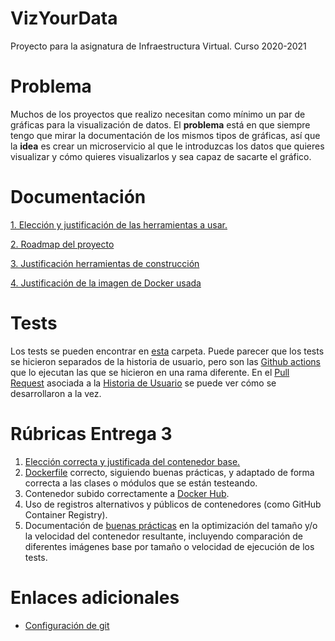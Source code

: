 # VizYourData
Proyecto para la asignatura de Infraestructura Virtual. Curso 2020-2021

# Problema

Muchos de los proyectos que realizo necesitan como mínimo un par de gráficas para la visualización de datos. 
El **problema** está en que siempre tengo que mirar la documentación de los mismos tipos de gráficas,
así que la **idea** es crear un microservicio al que le introduzcas los datos que quieres visualizar 
y cómo quieres visualizarlos y sea capaz de sacarte el gráfico.

# Documentación

[1. Elección y justificación de las herramientas a usar.](docs/herramientas.md)

[2. Roadmap del proyecto](docs/roadmap.md)

[3. Justificación herramientas de construcción](docs/herramientas_construccion.md)

[4. Justificación de la imagen de Docker usada](docs/justificacion_imagen_docker.md)


# Tests

Los tests se pueden encontrar en [esta](test/unit) carpeta. Puede parecer que los tests se hicieron separados de la
historia de usuario, pero son las [Github actions](https://github.com/cecimerelo/VizYourData/issues/12) que lo ejecutan
las que se hicieron en una rama diferente. En el [Pull Request](https://github.com/cecimerelo/VizYourData/pull/14/files)
asociada a la [Historia de Usuario](https://github.com/cecimerelo/VizYourData/issues/13) se puede ver cómo se 
desarrollaron a la vez. 

# Rúbricas Entrega 3

1. [Elección correcta y justificada del contenedor base.](docs/justificacion_imagen_docker.md)
2. [Dockerfile](https://github.com/cecimerelo/VizYourData/blob/main/Dockerfile) correcto, siguiendo buenas prácticas, 
y adaptado de forma correcta a las clases o módulos que se están testeando.
3. Contenedor subido correctamente a [Docker Hub](https://hub.docker.com/repository/docker/cecimerelo/vizyourdata/).
4. Uso de registros alternativos y públicos de contenedores (como GitHub Container Registry).
5. Documentación de [buenas prácticas](docs/justificacion_imagen_docker.md) en la optimización del tamaño y/o la 
velocidad del contenedor resultante, incluyendo comparación de diferentes imágenes base por tamaño o velocidad de ejecución de los tests.

# Enlaces adicionales

* [Configuración de git](docs/config_git.md)
